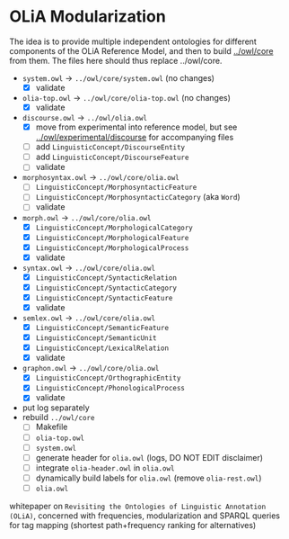 # OLiA Modularization

The idea is to provide multiple independent ontologies for different components of the OLiA Reference Model, and then to build [../owl/core](../owl/core) from them. The files here should thus replace ../owl/core. 

- `system.owl` -> `../owl/core/system.owl`  (no changes)
	- [x] validate
- `olia-top.owl` -> `../owl/core/olia-top.owl` (no changes)
	- [x] validate
- `discourse.owl` -> `../owl/olia.owl`
	- [x] move from experimental into reference model, but see [../owl/experimental/discourse](../owl/experimental/discourse) for accompanying files
	- [ ] add `LinguisticConcept/DiscourseEntity`
	- [ ] add `LinguisticConcept/DiscourseFeature`	
	- [ ] validate
- `morphosyntax.owl` -> `../owl/core/olia.owl`
	- [ ] `LinguisticConcept/MorphosyntacticFeature`
	- [ ] `LinguisticConcept/MorphosyntacticCategory` (aka `Word`)
	- [ ] validate
- `morph.owl` -> `../owl/core/olia.owl`
	- [x] `LinguisticConcept/MorphologicalCategory`
	- [x] `LinguisticConcept/MorphologicalFeature`
	- [x] `LinguisticConcept/MorphologicalProcess`
	- [x] validate
- `syntax.owl` -> `../owl/core/olia.owl`
	- [x] `LinguisticConcept/SyntacticRelation`
	- [x] `LinguisticConcept/SyntacticCategory`
	- [x] `LinguisticConcept/SyntacticFeature`
	- [x] validate
- `semlex.owl` -> `../owl/core/olia.owl`
	- [x] `LinguisticConcept/SemanticFeature`
	- [x] `LinguisticConcept/SemanticUnit`
	- [x] `LinguisticConcept/LexicalRelation`
	- [x] validate
- `graphon.owl` -> `../owl/core/olia.owl`
	- [x] `LinguisticConcept/OrthographicEntity`
	- [x] `LinguisticConcept/PhonologicalProcess`
	- [x] validate
- put log separately
- rebuild `../owl/core`
	- [ ] Makefile
	- [ ] `olia-top.owl`
	- [ ] `system.owl`
	- [ ] generate header for `olia.owl` (logs, DO NOT EDIT disclaimer)
	- [ ] integrate `olia-header.owl` in `olia.owl`
	- [ ] dynamically build labels for `olia.owl` (remove `olia-rest.owl`)
	- [ ] `olia.owl`

whitepaper on `Revisiting the Ontologies of Linguistic Annotation (OLiA)`, concerned with frequencies, modularization and SPARQL queries for tag mapping (shortest path+frequency ranking for alternatives)